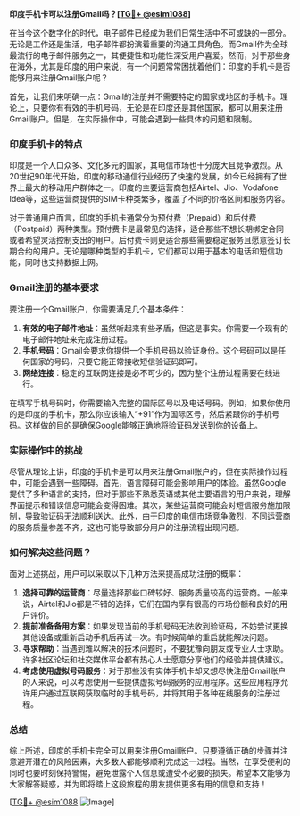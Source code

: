 **印度手机卡可以注册Gmail吗？[[TG💪+ @esim1088](https://t.me/s/esim1088)]**

在当今这个数字化的时代，电子邮件已经成为我们日常生活中不可或缺的一部分。无论是工作还是生活，电子邮件都扮演着重要的沟通工具角色。而Gmail作为全球最流行的电子邮件服务之一，其便捷性和功能性深受用户喜爱。然而，对于那些身在海外，尤其是印度的用户来说，有一个问题常常困扰着他们：印度的手机卡是否能够用来注册Gmail账户呢？

首先，让我们来明确一点：Gmail的注册并不需要特定的国家或地区的手机卡。理论上，只要你有有效的手机号码，无论是在印度还是其他国家，都可以用来注册Gmail账户。但是，在实际操作中，可能会遇到一些具体的问题和限制。

### 印度手机卡的特点

印度是一个人口众多、文化多元的国家，其电信市场也十分庞大且竞争激烈。从20世纪90年代开始，印度的移动通信行业经历了快速的发展，如今已经拥有了世界上最大的移动用户群体之一。印度的主要运营商包括Airtel、Jio、Vodafone Idea等，这些运营商提供的SIM卡种类繁多，覆盖了不同的价格区间和服务内容。

对于普通用户而言，印度的手机卡通常分为预付费（Prepaid）和后付费（Postpaid）两种类型。预付费卡是最常见的选择，适合那些不想长期绑定合同或者希望灵活控制支出的用户。后付费卡则更适合那些需要稳定服务且愿意签订长期合约的用户。无论是哪种类型的手机卡，它们都可以用于基本的电话和短信功能，同时也支持数据上网。

### Gmail注册的基本要求

要注册一个Gmail账户，你需要满足几个基本条件：

1. **有效的电子邮件地址**：虽然听起来有些矛盾，但这是事实。你需要一个现有的电子邮件地址来完成注册过程。
2. **手机号码**：Gmail会要求你提供一个手机号码以验证身份。这个号码可以是任何国家的号码，只要它能正常接收短信验证码即可。
3. **网络连接**：稳定的互联网连接是必不可少的，因为整个注册过程需要在线进行。

在填写手机号码时，你需要输入完整的国际区号以及电话号码。例如，如果你使用的是印度的手机卡，那么你应该输入“+91”作为国际区号，然后紧跟你的手机号码。这样做的目的是确保Google能够正确地将验证码发送到你的设备上。

### 实际操作中的挑战

尽管从理论上讲，印度的手机卡是可以用来注册Gmail账户的，但在实际操作过程中，可能会遇到一些障碍。首先，语言障碍可能会影响用户的体验。虽然Google提供了多种语言的支持，但对于那些不熟悉英语或其他主要语言的用户来说，理解界面提示和错误信息可能会变得困难。其次，某些运营商可能会对短信服务施加限制，导致验证码无法顺利送达。此外，由于印度的电信市场竞争激烈，不同运营商的服务质量参差不齐，这也可能导致部分用户的注册流程出现问题。

### 如何解决这些问题？

面对上述挑战，用户可以采取以下几种方法来提高成功注册的概率：

1. **选择可靠的运营商**：尽量选择那些口碑较好、服务质量较高的运营商。一般来说，Airtel和Jio都是不错的选择，它们在国内享有很高的市场份额和良好的用户评价。
2. **提前准备备用方案**：如果发现当前的手机号码无法收到验证码，不妨尝试更换其他设备或重新启动手机后再试一次。有时候简单的重启就能解决问题。
3. **寻求帮助**：当遇到难以解决的技术问题时，不要犹豫向朋友或专业人士求助。许多社区论坛和社交媒体平台都有热心人士愿意分享他们的经验并提供建议。
4. **考虑使用虚拟号码服务**：对于那些没有实体手机卡却又想尽快注册Gmail账户的人来说，可以考虑使用一些提供虚拟号码服务的应用程序。这些应用程序允许用户通过互联网获取临时的手机号码，并将其用于各种在线服务的注册过程。

### 总结

综上所述，印度的手机卡完全可以用来注册Gmail账户。只要遵循正确的步骤并注意避开潜在的风险因素，大多数人都能够顺利完成这一过程。当然，在享受便利的同时也要时刻保持警惕，避免泄露个人信息或遭受不必要的损失。希望本文能够为大家解答疑惑，并为即将踏上这段旅程的朋友提供更多有用的信息和支持！

[[TG💪+ @esim1088](https://t.me/s/esim1088) ![Image](https://i.postimg.cc/4NQfJmqS/Snipaste-2025-05-13-00-14-12.png)]
